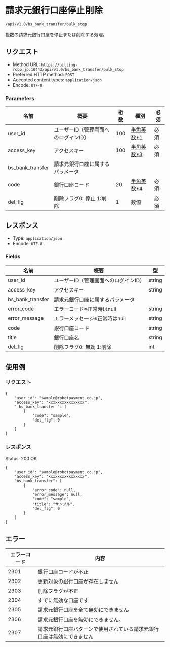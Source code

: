 # 請求元銀行口座停止削除

`/api/v1.0/bs_bank_transfer/bulk_stop`

複数の請求元銀行口座を停止または削除する処理。

## リクエスト
- Method URL: `https://billing-robo.jp:10443/api/v1.0/bs_bank_transfer/bulk_stop`
- Preferred HTTP method: `POST`
- Accepted content types: `application/json`
- Encode: `UTF-8`

### Parameters

| 名前             | 概要                                 | 桁数 | 種別                               | 必須 |
| ---------------- | ------------------------------------ | ---- | ---------------------------------- | ---- |
| user_id          | ユーザーID（管理画面へのログインID） | 100  | [半角英数\*1](/README.md#種別注釈) | 必須 |
| access_key       | アクセスキー                         | 100  | [半角英数\*3](/README.md#種別注釈) | 必須 |
| bs_bank_transfer | 請求元銀行口座に属するパラメータ     |      |                                    |      |
| code             | 銀行口座コード                       | 20   | [半角英数\*4](/README.md#種別注釈) | 必須 |
| del_flg          | 削除フラグ0: 停止 1:削除             | 1    | 数値                               | 必須 |


## レスポンス

- Type: `application/json`
- Encode: `UTF-8`

### Fields

| 名前             | 概要                                 | 型     |
| ---------------- | ------------------------------------ | ------ |
| user_id          | ユーザーID（管理画面へのログインID） | string |
| access_key       | アクセスキー                         | string |
| bs_bank_transfer | 請求元銀行口座に属するパラメータ     |        |
| error_code       | エラーコード※正常時はnull            | string |
| error_message    | エラーメッセージ※正常時はnull        | string |
| code             | 銀行口座コード                       | string |
| title            | 銀行口座名                           | string |
| del_flg          | 削除フラグ0: 無効 1:削除             | int    |


## 使用例

### リクエスト

```
{
    "user_id": "sample@robotpayment.co.jp",
    "access_key": "xxxxxxxxxxxxxxxx",
    " bs_bank_transfer ": [
        {
            "code": "sample",
            "del_flg": 0
        }
    ]
}
```

### レスポンス

Status: 200 OK

```
{
    "user_id": "sample@robotpayment.co.jp",
    "access_key": "xxxxxxxxxxxxxxxx",
    "bs_bank_transfer": [
        {
            "error_code": null,
            "error_message": null,
            "code": "sample",
            "title": "サンプル",
            "del_flg": 0
        }
    ]
}
```

## エラー

| エラーコード | 内容                                                                   |
| ------------ | ---------------------------------------------------------------------- |
| 2301         | 銀行口座コードが不正                                                   |
| 2302         | 更新対象の銀行口座が存在しません                                       |
| 2303         | 削除フラグが不正                                                       |
| 2304         | すでに無効な口座です                                                   |
| 2305         | 請求元銀行口座を全て無効にできません                                   |
| 2306         | 請求元銀行口座を無効にできません。                                     |
| 2307         | 請求元銀行口座パターンで使用されている請求元銀行口座は無効にできません |